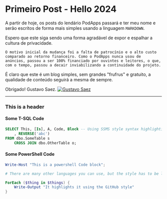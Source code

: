 # Primeiro Post - Hello 2024

A partir de hoje, os posts do lendário PodApps passará e ter meu nome e serão escritos de forma mais simples usando a linguagem `MARKDOWN`.

Espero que este siga sendo uma forma agradável de expor e espalhar a cultura de privacidade.

```
O motivo inicial da mudança foi a falta de patrocínio e o alto custo comparado ao retorno financeiro. Como o PodApps nunca usou de anúncios, passou a ser 100% financiado por ouvintes e leitores, o que, com o tempo, passou a decair inviabilizando a continuidade do projeto.
```

É claro que este é um blog simples, sem grandes "frufrus" e gratuito, a qualidade de conteúdo seguirá a mesma de sempre.

Obrigado!
Gustavo Saez.
[![Gustavo Saez](https://https://gustavosaez.com.br/images/avatar.jpeg)](https://gustavosaez.com.br)

---

### This is a header

#### Some T-SQL Code

```sql
SELECT This, [Is], A, Code, Block -- Using SSMS style syntax highlighting
    , REVERSE('abc')
FROM dbo.SomeTable s
    CROSS JOIN dbo.OtherTable o;
```

#### Some PowerShell Code

```powershell
Write-Host "This is a powershell Code block";

# There are many other languages you can use, but the style has to be loaded first

ForEach ($thing in $things) {
    Write-Output "It highlights it using the GitHub style"
}
```
